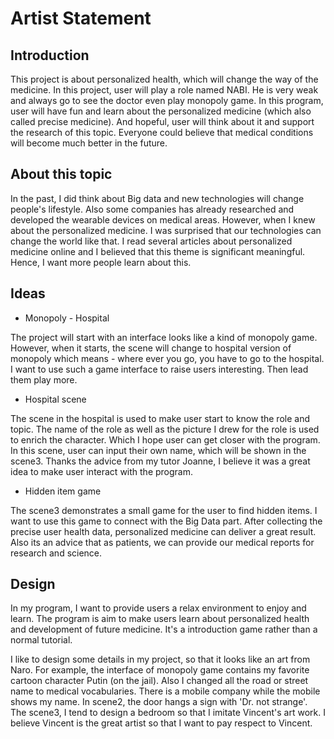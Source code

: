 # Artist Statement

## Introduction
This project is about personalized health, which will change the way of the medicine. In this project, user will play a role named NABI. He is very weak and always go to see the doctor even play monopoly game. In this program, user will have fun and learn about the personalized medicine (which also called precise medicine). And hopeful, user will think about it and support the research of this topic. Everyone could believe that medical conditions will become much better in the future.

## About this topic
In the past, I did think about Big data and new technologies will change people's lifestyle. Also some companies has already researched and developed the wearable devices on medical areas. However, when I knew about the personalized medicine. I was surprised that our technologies can change the world like that. I read several articles about personalized medicine online and I believed that this theme is significant meaningful. Hence, I want more people learn about this.

## Ideas
* Monopoly - Hospital   

The project will start with an interface looks like a kind of monopoly game. However, when it starts, the scene will change to hospital version of monopoly which means - where ever you go, you have to go to the hospital. I want to use such a game interface to raise users interesting. Then lead them play more.

* Hospital scene   

The scene in the hospital is used to make user start to know the role and topic. The name of the role as well as the picture I drew for the role is used to enrich the character. Which I hope user can get closer with the program. In this scene, user can input their own name, which will be shown in the scene3. Thanks the advice from my tutor Joanne, I believe it was a great idea to make user interact with the program.

* Hidden item game   

The scene3 demonstrates a small game for the user to find hidden items. I want to use this game to connect with the Big Data part. After collecting the precise user health data, personalized medicine can deliver a great result. Also its an advice that as patients, we can provide our medical reports for research and science.

## Design
In my program, I want to provide users a relax environment to enjoy and learn. The program is aim to make users learn about personalized health and development of future medicine. It's a introduction game rather than a normal tutorial.

I like to design some details in my project, so that it looks like an art from Naro. For example, the interface of monopoly game contains my favorite cartoon character Putin (on the jail). Also I changed all the road or street name to medical vocabularies. There is a mobile company while the mobile shows my name. In scene2, the door hangs a sign with 'Dr. not strange'. The scene3, I tend to design a bedroom so that I imitate Vincent's art work. I believe Vincent is the great artist so that I want to pay respect to Vincent.
